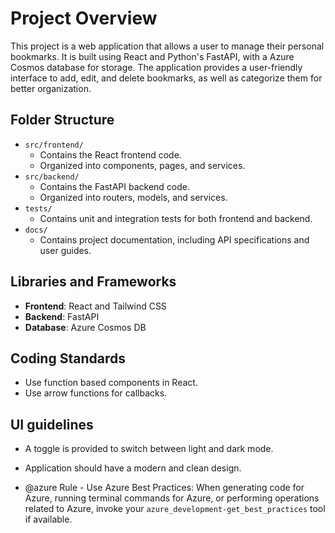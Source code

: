 # Project Overview

This project is a web application that allows a user to manage their personal bookmarks. It is built using React and Python's FastAPI, with a Azure Cosmos database for storage. The application provides a user-friendly interface to add, edit, and delete bookmarks, as well as categorize them for better organization.

## Folder Structure

- `src/frontend/`
  - Contains the React frontend code.
  - Organized into components, pages, and services.
- `src/backend/`
  - Contains the FastAPI backend code.
  - Organized into routers, models, and services.
- `tests/`
  - Contains unit and integration tests for both frontend and backend.
- `docs/`
  - Contains project documentation, including API specifications and user guides.

## Libraries and Frameworks

- **Frontend**: React and Tailwind CSS
- **Backend**: FastAPI
- **Database**: Azure Cosmos DB

## Coding Standards

- Use function based components in React.
- Use arrow functions for callbacks.

## UI guidelines

- A toggle is provided to switch between light and dark mode.
- Application should have a modern and clean design.

- @azure Rule - Use Azure Best Practices: When generating code for Azure, running terminal commands for Azure, or performing operations related to Azure, invoke your `azure_development-get_best_practices` tool if available.
